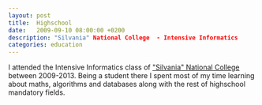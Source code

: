 ```yaml
---
layout: post
title:  Highschool
date:   2009-09-10 08:00:00 +0200
description: "Silvania" National College  - Intensive Informatics
categories: education
---
```


I attended the Intensive Informatics class of ["Silvania" National College][cns] between 2009-2013. Being a student there I spent most of my time learning about maths, algorithms and databases along with the rest of highschool mandatory fields.

[cns]: http://www.cnszalau.ro/
